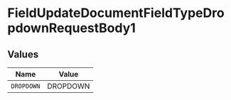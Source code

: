 # FieldUpdateDocumentFieldTypeDropdownRequestBody1


## Values

| Name       | Value      |
| ---------- | ---------- |
| `DROPDOWN` | DROPDOWN   |